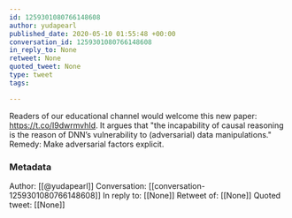 ```yaml
---
id: 1259301080766148608
author: yudapearl
published_date: 2020-05-10 01:55:48 +00:00
conversation_id: 1259301080766148608
in_reply_to: None
retweet: None
quoted_tweet: None
type: tweet
tags:

---
```


Readers of our educational channel would welcome this new paper: https://t.co/I9dwrmvhId. It argues that "the incapability of causal reasoning  is the reason of DNN’s vulnerability to (adversarial) data manipulations." Remedy: Make adversarial factors explicit.

### Metadata

Author: [[@yudapearl]]
Conversation: [[conversation-1259301080766148608]]
In reply to: [[None]]
Retweet of: [[None]]
Quoted tweet: [[None]]

